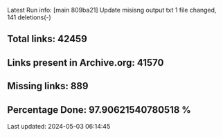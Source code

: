 Latest Run info: 
[main 809ba21] Update misisng output txt
 1 file changed, 141 deletions(-)

## Total links: 42459

## Links present in Archive.org: 41570

## Missing links: 889

## Percentage Done: 97.90621540780518 %


Last updated: 2024-05-03 06:14:45
